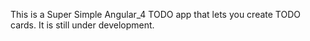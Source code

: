This is a Super Simple Angular_4 TODO app that lets you create TODO cards. It is still under development.

